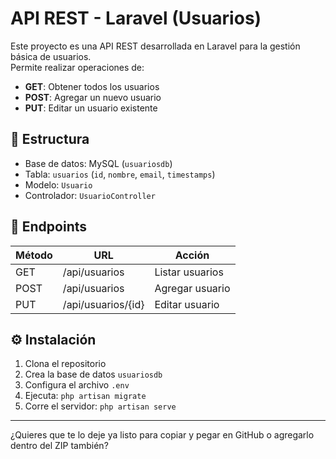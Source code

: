 # API REST - Laravel (Usuarios)

Este proyecto es una API REST desarrollada en Laravel para la gestión básica de usuarios.  
Permite realizar operaciones de:

- **GET**: Obtener todos los usuarios
- **POST**: Agregar un nuevo usuario
- **PUT**: Editar un usuario existente

## 🧱 Estructura

- Base de datos: MySQL (`usuariosdb`)
- Tabla: `usuarios` (`id`, `nombre`, `email`, `timestamps`)
- Modelo: `Usuario`
- Controlador: `UsuarioController`

## 🚀 Endpoints

| Método | URL                  | Acción               |
|--------|----------------------|----------------------|
| GET    | /api/usuarios        | Listar usuarios      |
| POST   | /api/usuarios        | Agregar usuario      |
| PUT    | /api/usuarios/{id}   | Editar usuario       |

## ⚙️ Instalación

1. Clona el repositorio
2. Crea la base de datos `usuariosdb`
3. Configura el archivo `.env`
4. Ejecuta: `php artisan migrate`
5. Corre el servidor: `php artisan serve`

---

¿Quieres que te lo deje ya listo para copiar y pegar en GitHub o agregarlo dentro del ZIP también?

